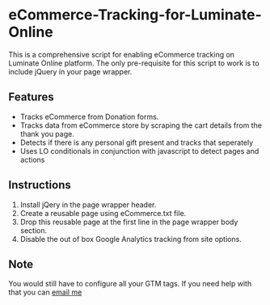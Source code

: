 # eCommerce-Tracking-for-Luminate-Online

This is a comprehensive script for enabling eCommerce tracking on Luminate Online platform. The only pre-requisite for this script to work is to include jQuery in your page wrapper. 

<h2>Features</h2>
<ul>
  <li>Tracks eCommerce from Donation forms.</li>
  <li>Tracks data from eCommerce store by scraping the cart details from the thank you page.</li>
  <li>Detects if there is any personal gift present and tracks that seperately</li>
  <li>Uses LO conditionals in conjunction with javascript to detect pages and actions</li>
</ul>

<h2>Instructions</h2>
<ol>
  <li>Install jQery in the page wrapper header.</li>
  <li>Create a reusable page using eCommerce.txt file.</li>
  <li>Drop this reusable page at the first line in the page wrapper body section.</li>
  <li>Disable the out of box Google Analytics tracking from site options.</li>
</ol>

<h2>Note</h2>
<p>
  You would still have to configure all your GTM tags. If you need help with that you can <a href="mailto:info@pixelr.io">email me</a>
</p>
